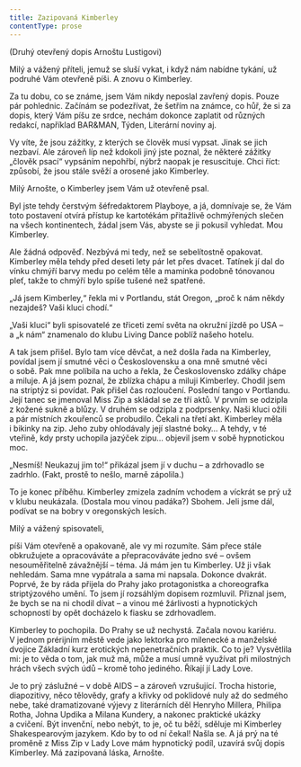 ```yaml
---
title: Zazipovaná Kimberley
contentType: prose
---
```


<section>

(Druhý otevřený dopis Arnoštu Lustigovi)

</section>

<section>

Milý a vážený příteli, jemuž se sluší vykat, i když nám nabídne tykání, už podruhé Vám otevřeně píši. A znovu o Kimberley.

Za tu dobu, co se známe, jsem Vám nikdy neposlal zavřený dopis. Pouze pár pohlednic. Začínám se podezřívat, že šetřím na známce, co hůř, že si za dopis, který Vám píšu ze srdce, nechám dokonce zaplatit od různých redakcí, například BAR&MAN, Týden, Literární noviny aj.

Vy víte, že jsou zážitky, z kterých se člověk musí vypsat. Jinak se jich nezbaví. Ale zároveň líp než kdokoli jiný jste poznal, že některé zážitky „člověk psací“ vypsáním nepohřbí, nýbrž naopak je resuscituje. Chci říct: způsobí, že jsou stále svěží a orosené jako Kimberley.

Milý Arnošte, o Kimberley jsem Vám už otevřeně psal.

Byl jste tehdy čerstvým šéfredaktorem Playboye, a já, domnívaje se, že Vám toto postavení otvírá přístup ke kartotékám přitažlivě ochmýřených slečen na všech kontinentech, žádal jsem Vás, abyste se ji pokusil vyhledat. Mou Kimberley.

Ale žádná odpověď. Nezbývá mi tedy, než se sebelítostně opakovat. Kimberley měla tehdy před deseti lety pár let přes dvacet. Tatínek jí dal do vínku chmýří barvy medu po celém těle a maminka podobně tónovanou pleť, takže to chmýří bylo spíše tušené než spatřené.

„Já jsem Kimberley,“ řekla mi v Portlandu, stát Oregon, „proč k nám někdy nezajdeš? Vaši kluci chodí.“

„Vaši kluci“ byli spisovatelé ze třiceti zemí světa na okružní jízdě po USA – a „k nám“ znamenalo do klubu Living Dance poblíž našeho hotelu.

A tak jsem přišel. Bylo tam více děvčat, a než došla řada na Kimberley, povídal jsem jí smutné věci o Československu a ona mně smutné věci o sobě. Pak mne políbila na ucho a řekla, že Československo zdálky chápe a miluje. A já jsem poznal, že zblízka chápu a miluji Kimberley. Chodil jsem na striptýz si povídat. Pak přišel čas rozloučení. Poslední tango v Portlandu. Její tanec se jmenoval Miss Zip a skládal se ze tří aktů. V prvním se odzipla z kožené sukně a blůzy. V druhém se odzipla z podprsenky. Naši kluci ožili a pár místních zkouřenců se probudilo. Čekali na třetí akt. Kimberley měla i bikinky na zip. Jeho zuby ohlodávaly její slastné boky… A tehdy, v té vteřině, kdy prsty uchopila jazýček zipu… objevil jsem v sobě hypnotickou moc.

„Nesmíš! Neukazuj jim to!“ přikázal jsem jí v duchu – a zdrhovadlo se zadrhlo. (Fakt, prostě to nešlo, marně zápolila.)

To je konec příběhu. Kimberley zmizela zadním vchodem a víckrát se prý už v klubu neukázala. (Dostala mou vinou padáka?) Sbohem. Jeli jsme dál, podívat se na bobry v oregonských lesích.

Milý a vážený spisovateli,

píši Vám otevřeně a opakovaně, ale vy mi rozumíte. Sám přece stále obkružujete a opracováváte a přepracováváte jedno své – ovšem nesouměřitelně závažnější – téma. Já mám jen tu Kimberley. Už ji však nehledám. Sama mne vypátrala a sama mi napsala. Dokonce dvakrát. Poprvé, že by ráda přijela do Prahy jako protagonistka a choreografka striptýzového umění. To jsem jí rozsáhlým dopisem rozmluvil. Přiznal jsem, že bych se na ni chodil dívat – a vinou mé žárlivosti a hypnotických schopností by opět docházelo k fiasku se zdrhovadlem.

Kimberley to pochopila. Do Prahy se už nechystá. Začala novou kariéru. V jednom prérijním městě vede jako lektorka pro milenecké a manželské dvojice Základní kurz erotických nepenetračních praktik. Co to je? Vysvětlila mi: je to věda o tom, jak muž má, může a musí umně využívat při milostných hrách všech svých údů – kromě toho jediného. Říkají jí Lady Love.

Je to prý záslužné – v době AIDS – a zároveň vzrušující. Trocha historie, diapozitivy, něco tělovědy, grafy a křivky od poklidové nuly až do sedmého nebe, také dramatizované výjevy z literárních děl Henryho Millera, Philipa Rotha, Johna Updika a Milana Kundery, a nakonec praktické ukázky a cvičení. Být invenční, nebo nebýt, to je, oč tu běží, sděluje mi Kimberley Shakespearovým jazykem. Kdo by to od ní čekal! Našla se. A já prý na té proměně z Miss Zip v Lady Love mám hypnotický podíl, uzavírá svůj dopis Kimberley. Má zazipovaná láska, Arnošte.

</section>
